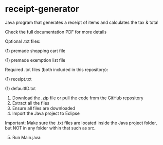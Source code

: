# receipt-generator
Java program that generates a receipt of items and calculates the tax &amp; total

Check the full documentation PDF for more details

Optional .txt files:

(1) premade shopping cart file

(1) premade exemption list file

Required .txt files (both included in this repository):

(1) receipt.txt

(1) defaultID.txt


1. Download the .zip file or pull the code from the GitHub repository
2. Extract all the files
3. Ensure all files are downloaded
4. Import the Java project to Eclipse

Important: Make sure the .txt files are located inside the Java project folder, but NOT in any folder within that such as src.

5. Run Main.java
